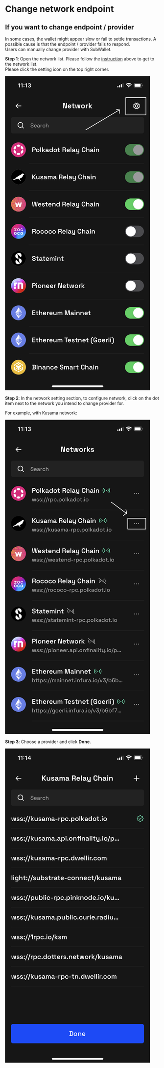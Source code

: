 # Change network endpoint

## If you want to change endpoint / provider

In some cases, the wallet might appear slow or fail to settle transactions. A possible cause is that the endpoint / provider fails to respond. \
Users can manually change provider with SubWallet.&#x20;

**Step 1**: Open the network list. Please follow the [instruction](turn-on-turn-off-your-network.md) above to get to the network list.\
Please click the setting icon on the top right corner.

![](<../../.gitbook/assets/image (48).png>)

**Step 2**: In the network setting section,  to configure network, click on the dot item next to the network you intend to change provider for.&#x20;

For example, with Kusama network:

![](<../../.gitbook/assets/image (4) (2).png>)

**Step 3**: Choose a provider and click **Done**.

![](<../../.gitbook/assets/image (18).png>)

